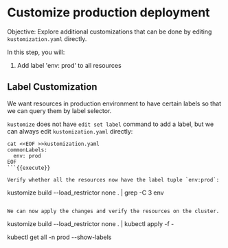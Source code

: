 # Customize production deployment

Objective:
Explore additional customizations that can be done by editing `kustomization.yaml` directly.

In this step, you will:
1. Add label 'env: prod' to all resources

## Label Customization

We want resources in production environment to have certain labels so that we can query them by label selector.

`kustomize` does not have `edit set label` command to add a label, but we can always edit `kustomization.yaml` directly:

```
cat <<EOF >>kustomization.yaml
commonLabels:
  env: prod
EOF
```{{execute}}

Verify whether all the resources now have the label tuple `env:prod`:

```
kustomize build --load_restrictor none . | grep -C 3 env
```{{execute}}

We can now apply the changes and verify the resources on the cluster.

```
kustomize build --load_restrictor none . | kubectl apply -f -

kubectl get all -n prod --show-labels
```{{execute}}
